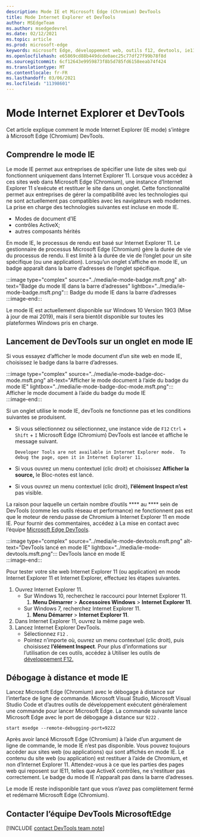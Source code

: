 ```yaml
---
description: Mode IE et Microsoft Edge (Chromium) DevTools
title: Mode Internet Explorer et DevTools
author: MSEdgeTeam
ms.author: msedgedevrel
ms.date: 02/12/2021
ms.topic: article
ms.prod: microsoft-edge
keywords: microsoft Edge, développement web, outils f12, devtools, ie11, internet explorer 11, mode ie
ms.openlocfilehash: e65869cd88b449dcde0aec25c77df27f99b78f8d
ms.sourcegitcommit: 6cf12643e9959873f8b5d785fd6158eeab74f424
ms.translationtype: MT
ms.contentlocale: fr-FR
ms.lasthandoff: 03/06/2021
ms.locfileid: "11398601"
---
```

# <a name="internet-explorer-mode-and-the-devtools"></a>Mode Internet Explorer et DevTools  

Cet article explique comment le mode Internet Explorer \(IE mode\) s’intègre à Microsoft Edge \(Chromium\) DevTools.  

## <a name="understanding-ie-mode"></a>Comprendre le mode IE  

Le mode IE permet aux entreprises de spécifier une liste de sites web qui fonctionnent uniquement dans Internet Explorer 11.  Lorsque vous accédez à ces sites web dans Microsoft Edge \(Chromium\), une instance d’Internet Explorer 11 s’exécute et restituer le site dans un onglet.  Cette fonctionnalité permet aux entreprises de gérer la compatibilité avec les technologies qui ne sont actuellement pas compatibles avec les navigateurs web modernes.  La prise en charge des technologies suivantes est incluse en mode IE.  

*   Modes de document d’IE  
*   contrôles ActiveX;  
*   autres composants hérités  

En mode IE, le processus de rendu est basé sur Internet Explorer 11.  Le gestionnaire de processus Microsoft Edge \(Chromium\) gère la durée de vie du processus de rendu.  Il est limité à la durée de vie de l’onglet pour un site spécifique \(ou une application\).  Lorsqu’un onglet s’affiche en mode IE, un badge apparaît dans la barre d’adresses de l’onglet spécifique.  

:::image type="complex" source="../media/ie-mode-badge.msft.png" alt-text="Badge du mode IE dans la barre d’adresses" lightbox="../media/ie-mode-badge.msft.png":::
   Badge du mode IE dans la barre d’adresses  
:::image-end:::  

Le mode IE est actuellement disponible sur Windows 10 Version 1903 \(Mise à jour de mai 2019\), mais il sera bientôt disponible sur toutes les plateformes Windows pris en charge.  

## <a name="launching-the-devtools-on-a-tab-in-ie-mode"></a>Lancement de DevTools sur un onglet en mode IE  

Si vous essayez d’afficher le mode document d’un site web en mode IE, choisissez le badge dans la barre d’adresses.  

:::image type="complex" source="../media/ie-mode-badge-doc-mode.msft.png" alt-text="Afficher le mode document à l’aide du badge du mode IE" lightbox="../media/ie-mode-badge-doc-mode.msft.png":::
   Afficher le mode document à l’aide du badge du mode IE  
:::image-end:::  

Si un onglet utilise le mode IE, devTools ne fonctionne pas et les conditions suivantes se produisent.

*   Si vous sélectionnez ou sélectionnez, une instance vide de `F12` `Ctrl` + `Shift` + `I` Microsoft Edge \(Chromium\) DevTools est lancée et affiche le message suivant.  
    
    ```text
    Developer Tools are not available in Internet Explorer mode.  To debug the page, open it in Internet Explorer 11.
    ```  
    
*   Si vous ouvrez un menu contextuel \(clic droit\) et choisissez **Afficher la source,** le Bloc-notes est lancé.  
*   Si vous ouvrez un menu contextuel \(clic droit\), **l’élément Inspect n’est** pas visible.  

La raison pour laquelle un certain nombre d’outils **** au **** sein de DevTools \(comme les outils réseau et performance\) ne fonctionnent pas est que le moteur de rendu passe de Chromium à Internet Explorer 11 en mode IE.  Pour fournir des commentaires, accédez à La mise en contact avec l’équipe [Microsoft Edge DevTools](#getting-in-touch-with-the-microsoft-edge-devtools-team).  

:::image type="complex" source="../media/ie-mode-devtools.msft.png" alt-text="DevTools lancé en mode IE" lightbox="../media/ie-mode-devtools.msft.png":::
   DevTools lancé en mode IE  
:::image-end:::  

Pour tester votre site web Internet Explorer 11 \(ou application\) en mode Internet Explorer 11 et Internet Explorer, effectuez les étapes suivantes.  

1.  Ouvrez Internet Explorer 11.  
    *   Sur Windows 10, recherchez le raccourci pour Internet Explorer 11.
        1.  **Menu Démarrer**  >  **Accessoires Windows**  >  **Internet Explorer 11**.  
    *   Sur Windows 7, recherchez Internet Explorer 11.
        1.  **Menu Démarrer**  >  **Internet Explorer 11**.  
1.  Dans Internet Explorer 11, ouvrez la même page web.  
1.  Lancez Internet Explorer DevTools.  
    *   Sélectionnez `F12` .  
    *   Pointez n’importe où, ouvrez un menu contextuel \(clic droit\), puis choisissez **l’élément Inspect**.  Pour plus d’informations sur l’utilisation de ces outils, accédez à Utiliser les outils de [développement F12.][PreviousVersionsWindowsInternetExplorerDeveloperSamplesbg182326]  

## <a name="remote-debugging-and-ie-mode"></a>Débogage à distance et mode IE  

Lancez Microsoft Edge \(Chromium\) avec le débogage à distance sur l’interface de ligne de commande.  Microsoft Visual Studio, Microsoft Visual Studio Code et d’autres outils de développement exécutent généralement une commande pour lancer Microsoft Edge.  La commande suivante lance Microsoft Edge avec le port de débogage à distance sur `9222` .  

```shell
start msedge --remote-debugging-port=9222
```  

Après avoir lancé Microsoft Edge \(Chromium\) à l’aide d’un argument de ligne de commande, le mode IE n’est pas disponible.  Vous pouvez toujours accéder aux sites web \(ou applications\) qui sont affichés en mode IE.  Le contenu du site web \(ou application\) est restituer à l’aide de Chromium, et non d’Internet Explorer 11.  Attendez-vous à ce que les parties des pages web qui reposent sur IE11, telles que ActiveX contrôles, ne s’restituer pas correctement.  Le badge du mode IE n’apparaît pas dans la barre d’adresses.  

Le mode IE reste indisponible tant que vous n’avez pas complètement fermé et redémarré Microsoft Edge \(Chromium\).  

## <a name="getting-in-touch-with-the-microsoft-edge-devtools-team"></a>Contacter l’équipe DevTools MicrosoftEdge  

[!INCLUDE [contact DevTools team note](../includes/contact-devtools-team-note.md)]  

<!-- links -->  

[PreviousVersionsWindowsInternetExplorerDeveloperSamplesbg182326]: /previous-versions/windows/internet-explorer/ie-developer/samples/bg182326(v%3dvs.85) "Utilisation des outils de développement F12 | Documents Microsoft"  
